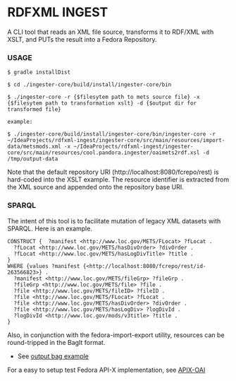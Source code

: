RDFXML INGEST
===================================

A CLI tool that reads an XML file source, transforms it to RDF/XML with XSLT, and PUTs the result into a Fedora Repository.

### USAGE
    
    $ gradle installDist
    
    $ cd ./ingester-core/build/install/ingester-core/bin
    
    $ ./ingester-core -r {$filesytem path to mets source file} -x {$filesytem path to transformation xslt} -d {$output dir for transformed file}
    
    example:
     
    $ ./ingester-core/build/install/ingester-core/bin/ingester-core -r ~/IdeaProjects/rdfxml-ingest/ingester-core/src/main/resources/import-data/metsmods.xml -x ~/IdeaProjects/rdfxml-ingest/ingester-core/src/main/resources/cool.pandora.ingester/oaimets2rdf.xsl -d /tmp/output-data


Note that the default repository URI (http://localhost:8080/fcrepo/rest) is hard-coded into the XSLT example.
The resource identifier is extracted from the XML source and appended onto the repository base URI.

### SPARQL
The intent of this tool is to facilitate mutation of legacy XML datasets with SPARQL.  Here is an example.

```sparql
CONSTRUCT {  ?manifest <http://www.loc.gov/METS/FLocat> ?fLocat .
  ?fLocat <http://www.loc.gov/METS/hasDivOrder> ?divOrder .
  ?fLocat <http://www.loc.gov/METS/hasLogDivTitle> ?title .  
}
WHERE {values ?manifest {<http://localhost:8080/fcrepo/rest/id-263566823>} .
  ?manifest <http://www.loc.gov/METS/fileGrp> ?fileGrp .
  ?fileGrp <http://www.loc.gov/METS/file> ?file .
  ?file <http://www.loc.gov/METS/fileID> ?fileID .
  ?file <http://www.loc.gov/METS/FLocat> ?fLocat .
  ?file <http://www.loc.gov/METS/hasDivOrder> ?divOrder .
  ?file <http://www.loc.gov/METS/hasLogDiv> ?logDivId .
  ?logDivId <http://www.loc.gov/mods/v3title> ?title .
} 
```
Also, in conjunction with the fedora-import-export utility, resources can be round-tripped in the BagIt format.

* See [output bag example](https://github.com/pan-dora/rdfxml-ingest/tree/master/ingester-core/src/main/resources/output-data/example_bag)

For a easy to setup test Fedora API-X implementation, see [APIX-OAI](https://github.com/pan-dora/apix-oai)
